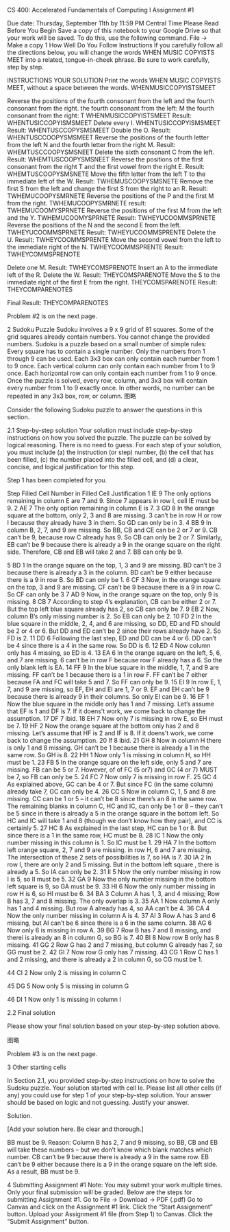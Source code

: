 CS 400: Accelerated Fundamentals of Computing I
Assignment #1

Due date: Thursday, September 11th by 11:59 PM Central Time
Please Read Before You Begin
Save a copy of this notebook to your Google Drive so that your work will be saved. To do this, use the following command.
File -> Make a copy
 1 How Well Do You Follow Instructions
If you carefully follow all the directions below, you will change the words WHEN MUSIC COPYISTS MEET into a related, tongue-in-cheek phrase. Be sure to work carefully, step by step.


INSTRUCTIONS
YOUR SOLUTION
Print the words WHEN MUSIC COPYISTS MEET, without a space between the words.
WHENMUSICCOPYISTSMEET


Reverse the positions of the fourth consonant from the left and the fourth consonant from the right.
the fourth consonant from the left: M
the fourth consonant from the right: T
WHENMUSICCOPYISTSMEET
Result: WHENTUSICCOPYISMSMEET
Delete every I.
WHENTUSICCOPYISMSMEET
Result: WHENTUSCCOPYSMSMEET
Double the O.
Result: WHENTUSCCOOPYSMSMEET
Reverse the positions of the fourth letter from the left N and the fourth letter from the right M.
Result: WHEMTUSCCOOPYSMSNEET
Delete the sixth consonant C from the left.
Result: WHEMTUSCOOPYSMSNEET
Reverse the positions of the first consonant from the right T and the first vowel from the right E.
Result: WHEMTUSCOOPYSMSNETE
Move the fifth letter from the left T to the immediate left of the W.
Result: TWHEMUSCOOPYSMSNETE
Remove the first S from the left and change the first S from the right to an R.
Result: TWHEMUCOOPYSMRNETE
Reverse the positions of the P and the first M from the right.
TWHEMUCOOPYSMRNETE
result: TWHEMUCOOMYSPRNETE
Reverse the positions of the first M from the left and the Y.
TWHEMUCOOMYSPRNETE
Result: TWHEYUCOOMMSPRNETE
Reverse the positions of the N and the second E from the left.
TWHEYUCOOMMSPRNETE
Result: TWHEYUCOOMMSPRENTE
Delete the U.
Result: TWHEYCOOMMSPRENTE
Move the second vowel from the left to the immediate right of the N.
TWHEYCOOMMSPRENTE
Result: TWHEYCOMMSPRENOTE


Delete one M.
Result: TWHEYCOMSPRENOTE
Insert an A to the immediate left of the R. Delete the W.
Result: THEYCOMSPARENOTE
Move the S to the immediate right of the first E from the right.
THEYCOMSPARENOTE
Result: THEYCOMPARENOTES

Final Result: THEYCOMPARENOTES




Problem #2 is on the next page.

2 Sudoku Puzzle
Sudoku involves a 9 x 9 grid of 81 squares. Some of the grid squares already contain numbers. You cannot change the provided numbers.
Sudoku is a puzzle based on a small number of simple rules:
Every square has to contain a single number.
Only the numbers from 1 through 9 can be used.
Each 3x3 box can only contain each number from 1 to 9 once.
Each vertical column can only contain each number from 1 to 9 once.
Each horizontal row can only contain each number from 1 to 9 once.
Once the puzzle is solved, every row, column, and 3x3 box will contain every number from 1 to 9 exactly once. In other words, no number can be repeated in any 3x3 box, row, or column.
图略

Consider the following Sudoku puzzle to answer the questions in this section.

2.1 Step-by-step solution
Your solution must include step-by-step instructions on how you solved the puzzle. The puzzle can be solved by logical reasoning. There is no need to guess. 
For each step of your solution, you must include (a) the instruction (or step) number, (b) the cell that has been filled, (c) the number placed into the filled cell, and (d) a clear, concise, and logical justification for this step.



Step 1 has been completed for you. 

Step 
Filled Cell 
Number in Filled Cell 
Justification 
1
IE
9
The only options remaining in column E are 7 and 9. Since 7 appears in row I, cell IE must be 9.
2
AE
7
The only option remaining in column E is 7. 
3
GD
8
In the orange square at the bottom, only 2, 3 and 8 are missing. 3 can’t be in row H or row I because they already have 3 in them. So GD can only be in 3.
4
BB
9
In column B, 2, 7, and 9 are missing. So BB, CB and CE can be 2 or 7 or 9.
CB can’t be 9, because row C already has 9. So CB can only be 2 or 7.
Similarly, EB can’t be 9 because there is already a 9 in the orange square on the right side.
Therefore, CB and EB will take 2 and 7. BB can only be 9.


5
BD
1
In the orange square on the top, 1, 3 and 9 are missing. BD can’t be 3 because there is already a 3 in the column.
BD can’t be 9 either because there is a 9 in row B.
So BD can only be 1.
6
CF
3
Now, in the orange square on the top, 3 and 9 are missing. CF can’t be 9 because there is a 9 in row C. So CF can only be 3
7
AD
9
Now, in the orange square on the top, only 9 is missing.
8
CB
7
According to step 4’s explanation, CB can be either 2 or 7. But the top left blue square already has 2, so CB can only be 7.
9
EB
2
Now, column B’s only missing number is 2. So EB can only be 2.
10
FD
2
In the blue square in the middle, 2, 4, and 6 are missing, so DD, ED and FD should be 2 or 4 or 6. But DD and ED can’t be 2 since their rows already have 2. So FD is 2.
11
DD
6
Following the last step, ED and DD can be 4 or 6. DD can’t be 4 since there is a 4 in the same row. So DD is 6.
12
ED
4
Now column only has 4 missing, so ED is 4.
13
EA
6
In the orange square on the left, 5, 6, and 7 are missing. 6 can’t be in row F because row F already has a 6. So the only blank left is EA.
14
FF
9
In the blue square in the middle, 1, 7, and 9 are missing. FF can’t be 1 because there is a 1 in row F. FF can’t be 7 either because FA and FC will take 5 and 7. So FF can only be 9.
15
EI
9
In row E, 1, 7, and 9 are missing, so EF, EH and EI are 1, 7 or 9. EF and EH can’t be 9 because there is already 9 in their columns. So only EI can be 9.
16
EF
1
Now the blue square in the middle only has 1 and 7 missing. Let’s assume that EF is 1 and DF is 7. If it doens’t work, we come back to change the assumption.
17
DF
7
ibid.
18
EH
7
Now only 7 is missing in row E, so EH must be 7.
19
HF
2
Now the orange square at the bottom only has 2 and 8 missing. Let’s assume that HF is 2 and IF is 8. If it doens’t work, we come back to change the assumption.
20
If
8
ibid.
21
GH
8
Now in column H there is only 1 and 8 missing. GH can’t be 1 because there is already a 1 in the same row. So GH is 8.
22
HH
1
Now only 1 is missing in column H, so HH must be 1.
23
FB
5
In the orange square on the left side, only 5 and 7 are missing. FB can be 5 or 7. However, of of FC (5 or7) and GC (4 or 7) MUST be 7, so FB can only be 5. 
24
FC
7
Now only 7 is missing in row F.
25
GC
4
As explained above, GC can be 4 or 7. But since FC (in the same column) already take 7, GC can only be 4.
26
CC
5
Now in column C, 1, 5 and 8 are missing. CC can be 1 or 5 – it can’t be 8 since there’s an 8 in the same row. The remaining blanks in column C, HC and IC, can only be 1 or 8 – they can’t be 5 since in there is already a 5 in the orange square in the bottom left. So HC and IC will take 1 and 8 (though we don’t know how they pair), and CC is certainly 5.
27
HC
8
As explained in the last step, HC can be 1 or 8. But since there is a 1 in the same row, HC must be 8.
28
IC
1
Now the only number missing in this column is 1. So IC must be 1.
29
HA
7
In the bottom left orange square, 2, 7 and 9 are missing. in row H, 6 and 7 are missing. The intersection of these 2 sets of possibilities is 7, so HA is 7.
30
IA
2
In row I, there are only 2 and 5 missing. But in the bottom left square , there is already a 5. So IA can only be 2.
31
II
5
Now the only number missing in row I is 5, so II must be 5.
32
GA
9
Now the only number missing in the bottom left square is 9, so GA must be 9.
33
HI
6
Now the only number missing in row H is 6, so HI must be 6.
34
BA
3
Column A has 1, 3, and 4 missing; Row B has 3, 7 and 8 missing. The only overlap is 3.
35
AA
1
Now column A only has 1 and 4 missing. But row A already has 4, so AA can’t be 4.
36
CA
4
Now the only number missing in column A is 4.
37
AI
3
Row A has 3 and 6 missing, but AI can’t be 6 since there is a 6 in the same column.
38
AG
6
Now only 6 is missing in row A.
39
BG
7
Row B has 7 and 8 missing, and therei is already an 8 in column G, so BG is 7.
40
BI
8
Now row B only has 8 missing.
41
GG
2
Row G has 2 and 7 missing, but column G already has 7, so GG must be 2.
42
GI
7
Now row G only has 7 missing.
43
CG
1
Row C has 1 and 2 missing, and there is already a 2 in column G, so CG must be 1.


44
CI
2
Now only 2 is missing in column C


45
DG
5
Now only 5 is missing in column G


46
DI
1
Now only 1 is missing in column I





2.2 Final solution

Please show your final solution based on your step-by-step solution above.

图略


Problem #3 is on the next page.


3 Other starting cells

In Section 2.1, you provided step-by-step instructions on how to solve the Sudoku puzzle. Your solution started with cell Ie. Please list all other cells (if any) you could use for step 1 of your step-by-step solution. Your answer should be based on logic and not guessing. Justify your answer.

Solution. 

[Add your solution here. Be clear and thorough.]

BB must be 9.
Reason: Column B has 2, 7 and 9 missing, so BB, CB and EB will take these numbers – but we don’t know which blank matches which number. CB can’t be 9 because there is already a 9 in the same row. EB can’t be 9 either because there is a 9 in the orange square on the left side. As a result, BB must be 9.

4 Submitting Assignment #1
Note: You may submit your work multiple times. Only your final submission will be graded.
Below are the steps for submitting Assignment #1.
Go to File -> Download -> PDF (.pdf)
Go to Canvas and click on the Assignment #1 link.
Click the “Start Assignment” button.
Upload your Assignment #1 file (from Step 1) to Canvas.
Click the “Submit Assignment” button.


